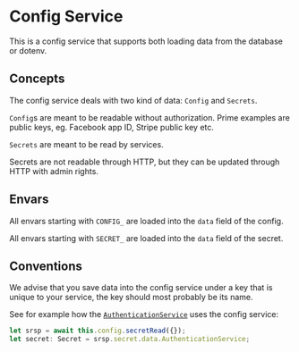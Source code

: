 # Config Service

This is a config service that supports both loading data from the database or dotenv.

## Concepts

The config service deals with two kind of data: `Config` and `Secrets`.

`Config`s are meant to be readable without authorization. Prime examples are public keys, eg. Facebook app ID, Stripe public key etc.

`Secrets` are meant to be read by services.

Secrets are not readable through HTTP, but they can be updated through HTTP with admin rights.

## Envars

All envars starting with `CONFIG_` are loaded into the `data` field of the config.

All envars starting with `SECRET_` are loaded into the `data` field of the secret.

## Conventions

We advise that you save data into the config service under a key that is unique to your service, the key should most probably be its name.

See for example how the [`AuthenticationService`](../authentication/README.md) uses the config service:

```ts
let srsp = await this.config.secretRead({});
let secret: Secret = srsp.secret.data.AuthenticationService;
```
